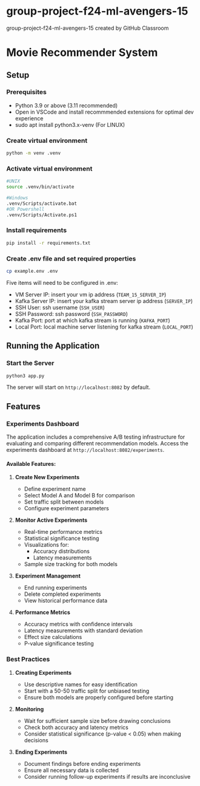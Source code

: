 # group-project-f24-ml-avengers-15
group-project-f24-ml-avengers-15 created by GitHub Classroom


# Movie Recommender System

## Setup

### Prerequisites

- Python 3.9 or above (3.11 recommended)
- Open in VSCode and install recommmended extensions for optimal dev experience
- sudo apt install python3.x-venv (For LINUX)

### Create virtual environment

```bash
python -m venv .venv
```

### Activate virtual environment

```bash
#UNIX
source .venv/bin/activate

#Windows
.venv/Scripts/activate.bat
#OR Powershell
.venv/Scripts/Activate.ps1
```

### Install requirements

```bash
pip install -r requirements.txt
```

### Create .env file and set required properties

```bash
cp example.env .env
```
Five items will need to be configured in .env:
* VM Server IP: insert your vm ip address (`TEAM_15_SERVER_IP`)
* Kafka Server IP: insert your kafka stream server ip address (`SERVER_IP`)
* SSH User: ssh username (`SSH_USER`)
* SSH Password: ssh password (`SSH_PASSWORD`)
* Kafka Port: port at which kafka stream is running (`KAFKA_PORT`)
* Local Port: local machine server listening for kafka stream (`LOCAL_PORT`)

## Running the Application

### Start the Server

```bash
python3 app.py
```

The server will start on `http://localhost:8082` by default.

## Features

### Experiments Dashboard

The application includes a comprehensive A/B testing infrastructure for evaluating and comparing different recommendation models. Access the experiments dashboard at `http://localhost:8082/experiments`.

#### Available Features:

1. **Create New Experiments**
   - Define experiment name
   - Select Model A and Model B for comparison
   - Set traffic split between models
   - Configure experiment parameters

2. **Monitor Active Experiments**
   - Real-time performance metrics
   - Statistical significance testing
   - Visualizations for:
     * Accuracy distributions
     * Latency measurements
   - Sample size tracking for both models

3. **Experiment Management**
   - End running experiments
   - Delete completed experiments
   - View historical performance data

4. **Performance Metrics**
   - Accuracy metrics with confidence intervals
   - Latency measurements with standard deviation
   - Effect size calculations
   - P-value significance testing

### Best Practices

1. **Creating Experiments**
   - Use descriptive names for easy identification
   - Start with a 50-50 traffic split for unbiased testing
   - Ensure both models are properly configured before starting

2. **Monitoring**
   - Wait for sufficient sample size before drawing conclusions
   - Check both accuracy and latency metrics
   - Consider statistical significance (p-value < 0.05) when making decisions

3. **Ending Experiments**
   - Document findings before ending experiments
   - Ensure all necessary data is collected
   - Consider running follow-up experiments if results are inconclusive
